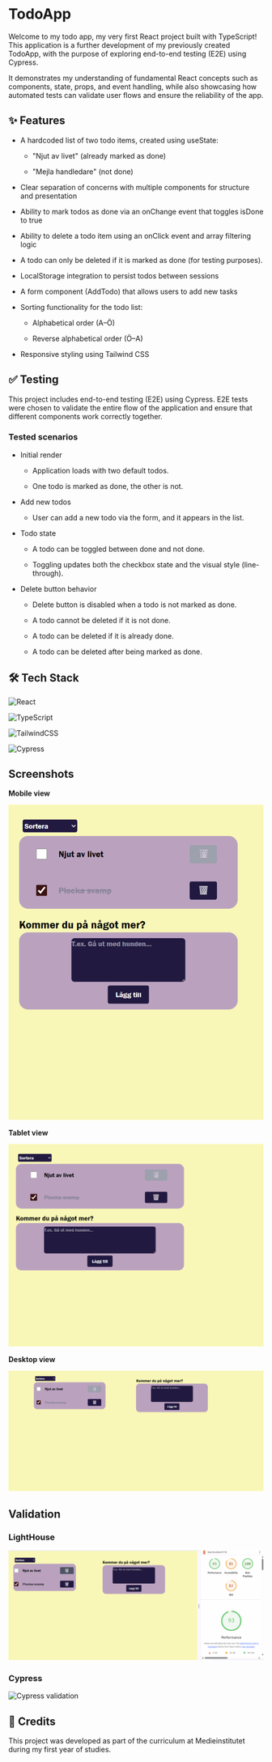 # TodoApp
Welcome to my todo app, my very first React project built with TypeScript!
This application is a further development of my previously created TodoApp, with the purpose of exploring end-to-end testing (E2E) using Cypress.

It demonstrates my understanding of fundamental React concepts such as components, state, props, and event handling, while also showcasing how automated tests can validate user flows and ensure the reliability of the app.

  ## ✨ Features
  - A hardcoded list of two todo items, created using useState:
      * "Njut av livet" (already marked as done)

      * "Mejla handledare" (not done)

  - Clear separation of concerns with multiple components for structure and presentation

  - Ability to mark todos as done via an onChange event that toggles isDone to true

  - Ability to delete a todo item using an onClick event and array filtering logic

  - A todo can only be deleted if it is marked as done (for testing purposes).
    
  - LocalStorage integration to persist todos between sessions

  - A form component (AddTodo) that allows users to add new tasks

  - Sorting functionality for the todo list:

      * Alphabetical order (A–Ö)

      * Reverse alphabetical order (Ö–A)

  - Responsive styling using Tailwind CSS

  ## ✅ Testing
  This project includes end-to-end testing (E2E) using Cypress. E2E tests were chosen to validate the entire flow of the application and ensure that different components work correctly together.

  ### Tested scenarios

  - Initial render
    * Application loads with two default todos.

    * One todo is marked as done, the other is not.

  - Add new todos
    * User can add a new todo via the form, and it appears in the list.

  - Todo state
    * A todo can be toggled between done and not done.

    * Toggling updates both the checkbox state and the visual style (line-through).

  - Delete button behavior
    * Delete button is disabled when a todo is not marked as done.

    * A todo cannot be deleted if it is not done.

    * A todo can be deleted if it is already done.

    * A todo can be deleted after being marked as done.

  ## 🛠 Tech Stack
  
  ![React](https://img.shields.io/badge/react-%2320232a.svg?style=for-the-badge&logo=react&logoColor=%2361DAFB)

  ![TypeScript](https://img.shields.io/badge/typescript-%23007ACC.svg?style=for-the-badge&logo=typescript&logoColor=white)

  ![TailwindCSS](https://img.shields.io/badge/tailwindcss-%2338B2AC.svg?style=for-the-badge&logo=tailwind-css&logoColor=white)

  ![Cypress](https://img.shields.io/badge/Cypress-17202C?style=for-the-badge&logo=cypress&logoColor=white)

  ## Screenshots
  **Mobile view**
  
  ![Mobile view](src/assets/screenshot-mobile.png)

  **Tablet view**
  
  ![Tablet view](src/assets/screenshot-tablet.png)

  **Desktop view**
  
  ![Desktop view](src/assets/screenshot-desktop.png)

  ## Validation

  ### LightHouse
  ![Lighthouse analysis](src/assets/lighthouse-analysis.png)

  ### Cypress
  ![Cypress validation](src/assets/lcypress-validation.png)

  ## 🤝 Credits
  This project was developed as part of the curriculum at Medieinstitutet during my first year of studies.
